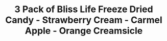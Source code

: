 ---
title: 3 Pack of Bliss Life Freeze Dried Candy - Strawberry Cream -  Carmel Apple - Orange Creamsicle
name: 3 Pack of Bliss Life Freeze Dried Candy
description: 3 Pack of Bliss Life Freeze Dried Candy - Strawberry Cream Bites, Carmel Apple Bites and Orange Creamsicle Bites.
price: $29.99
imageUrl: ["/assets/images/snackboxes/fd1/fd-1-1.jpg", "/assets/images/snackboxes/fd1/fd-1-2.jpg", "/assets/images/snackboxes/fd1/fd-1-3.jpg", "/assets/images/snackboxes/fd1/fd-1-4.jpg","/assets/images/snackboxes/fd1/fd-1-5.jpg"]
tags: -product
imageAlt: "Variety sample pack of freeze dried candies"
---